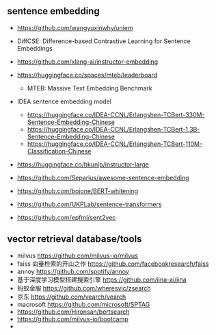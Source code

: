 

## sentence embedding

- https://github.com/wangyuxinwhy/uniem

- DiffCSE: Difference-based Contrastive Learning for Sentence Embeddings

- https://github.com/xlang-ai/instructor-embedding

- https://huggingface.co/spaces/mteb/leaderboard
  - MTEB: Massive Text Embedding Benchmark

- IDEA sentence embedding model
  - https://huggingface.co/IDEA-CCNL/Erlangshen-TCBert-330M-Sentence-Embedding-Chinese
  - https://huggingface.co/IDEA-CCNL/Erlangshen-TCBert-1.3B-Sentence-Embedding-Chinese
  - https://huggingface.co/IDEA-CCNL/Erlangshen-TCBert-110M-Classification-Chinese

- https://huggingface.co/hkunlp/instructor-large

- https://github.com/Separius/awesome-sentence-embedding
- https://github.com/bojone/BERT-whitening
- https://github.com/UKPLab/sentence-transformers
- https://github.com/epfml/sent2vec


## vector retrieval database/tools

- milvus https://github.com/milvus-io/milvus
- faiss 向量检索的开山之作 https://github.com/facebookresearch/faiss
- annoy https://github.com/spotify/annoy
- 基于深度学习模型搭建搜索引擎 https://github.com/jina-ai/jina
- 蚂蚁金服 https://github.com/wheresvic/zsearch
- 京东 https://github.com/vearch/vearch
- macrosoft https://github.com/microsoft/SPTAG
- https://github.com/Hironsan/bertsearch
- https://github.com/milvus-io/bootcamp
- 